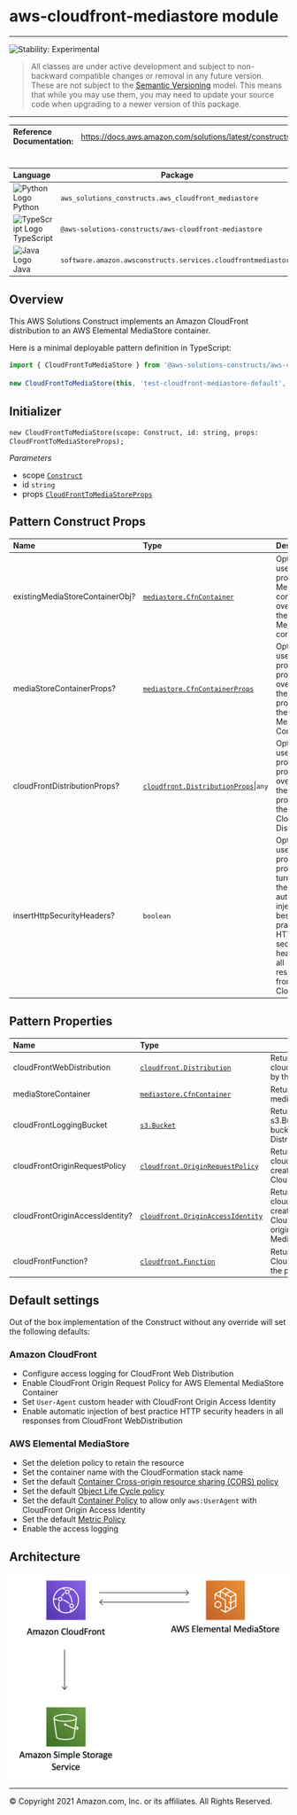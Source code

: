 # aws-cloudfront-mediastore module
<!--BEGIN STABILITY BANNER-->

---

![Stability: Experimental](https://img.shields.io/badge/stability-Experimental-important.svg?style=for-the-badge)

> All classes are under active development and subject to non-backward compatible changes or removal in any
> future version. These are not subject to the [Semantic Versioning](https://semver.org/) model.
> This means that while you may use them, you may need to update your source code when upgrading to a newer version of this package.

---
<!--END STABILITY BANNER-->

| **Reference Documentation**:| <span style="font-weight: normal">https://docs.aws.amazon.com/solutions/latest/constructs/</span>|
|:-------------|:-------------|
<div style="height:8px"></div>


| **Language**     | **Package**        |
|:-------------|-----------------|
|![Python Logo](https://docs.aws.amazon.com/cdk/api/latest/img/python32.png) Python|`aws_solutions_constructs.aws_cloudfront_mediastore`|
|![TypeScript Logo](https://docs.aws.amazon.com/cdk/api/latest/img/typescript32.png) TypeScript|`@aws-solutions-constructs/aws-cloudfront-mediastore`|
|![Java Logo](https://docs.aws.amazon.com/cdk/api/latest/img/java32.png) Java|`software.amazon.awsconstructs.services.cloudfrontmediastore`|

## Overview
This AWS Solutions Construct implements an Amazon CloudFront distribution to an AWS Elemental MediaStore container.

Here is a minimal deployable pattern definition in TypeScript:

``` typescript
import { CloudFrontToMediaStore } from '@aws-solutions-constructs/aws-cloudfront-mediastore';

new CloudFrontToMediaStore(this, 'test-cloudfront-mediastore-default', {});

```

## Initializer

``` text
new CloudFrontToMediaStore(scope: Construct, id: string, props: CloudFrontToMediaStoreProps);
```

_Parameters_

* scope [`Construct`](https://docs.aws.amazon.com/cdk/api/latest/docs/@aws-cdk_core.Construct.html)
* id `string`
* props [`CloudFrontToMediaStoreProps`](#pattern-construct-props)

## Pattern Construct Props

| **Name**     | **Type**        | **Description** |
|:-------------|:----------------|-----------------|
|existingMediaStoreContainerObj?|[`mediastore.CfnContainer`](https://docs.aws.amazon.com/cdk/api/latest/docs/@aws-cdk_aws-mediastore.CfnContainer.html)|Optional user provided MediaStore container to override the default MediaStore container.|
|mediaStoreContainerProps?|[`mediastore.CfnContainerProps`](https://docs.aws.amazon.com/cdk/api/latest/docs/@aws-cdk_aws-mediastore.CfnContainerProps.html)|Optional user provided props to override the default props for the MediaStore Container.|
|cloudFrontDistributionProps?|[`cloudfront.DistributionProps`](https://docs.aws.amazon.com/cdk/api/latest/docs/@aws-cdk_aws-cloudfront.DistributionProps.html)\|`any`|Optional user provided props to override the default props for the CloudFront Distribution.|
|insertHttpSecurityHeaders?|`boolean`|Optional user provided props to turn on/off the automatic injection of best practice HTTP security headers in all responses from CloudFront|

## Pattern Properties

| **Name**     | **Type**        | **Description** |
|:-------------|:----------------|-----------------|
|cloudFrontWebDistribution|[`cloudfront.Distribution`](https://docs.aws.amazon.com/cdk/api/latest/docs/@aws-cdk_aws-cloudfront.Distribution.html)|Returns an instance of cloudfront.Distribution created by the construct.|
|mediaStoreContainer|[`mediastore.CfnContainer`](https://docs.aws.amazon.com/cdk/api/latest/docs/@aws-cdk_aws-mediastore.CfnContainer.html)|Returns an instance of mediastore.CfnContainer.|
|cloudFrontLoggingBucket|[`s3.Bucket`](https://docs.aws.amazon.com/cdk/api/latest/docs/@aws-cdk_aws-s3.Bucket.html)|Returns an instance of s3.Bucket as the logging bucket for the CloudFront Web Distribution.|
|cloudFrontOriginRequestPolicy|[`cloudfront.OriginRequestPolicy`](https://docs.aws.amazon.com/cdk/api/latest/docs/@aws-cdk_aws-cloudfront.OriginRequestPolicy.html)|Returns an instance of cloudfront.OriginRequestPolicy created by the construct for the CloudFront Web Distribution.|
|cloudFrontOriginAccessIdentity?|[`cloudfront.OriginAccessIdentity`](https://docs.aws.amazon.com/cdk/api/latest/docs/@aws-cdk_aws-cloudfront.OriginAccessIdentity.html)|Returns an instance of cloudfront.OriginAccessIdentity created by the construct for the CloudFront Web Distribution origin custom headers and the MediaStore Container policy.|
|cloudFrontFunction?|[`cloudfront.Function`](https://docs.aws.amazon.com/cdk/api/latest/docs/@aws-cdk_aws-cloudfront.Function.html)|Returns an instance of the Cloudfront function created by the pattern.|

## Default settings

Out of the box implementation of the Construct without any override will set the following defaults:

### Amazon CloudFront
* Configure access logging for CloudFront Web Distribution
* Enable CloudFront Origin Request Policy for AWS Elemental MediaStore Container
* Set `User-Agent` custom header with CloudFront Origin Access Identity
* Enable automatic injection of best practice HTTP security headers in all responses from CloudFront WebDistribution

### AWS Elemental MediaStore
* Set the deletion policy to retain the resource
* Set the container name with the CloudFormation stack name
* Set the default [Container Cross-origin resource sharing (CORS) policy](https://docs.aws.amazon.com/mediastore/latest/ug/cors-policy.html)
* Set the default [Object Life Cycle policy](https://docs.aws.amazon.com/mediastore/latest/ug/policies-object-lifecycle.html)
* Set the default [Container Policy](https://docs.aws.amazon.com/mediastore/latest/ug/policies.html) to allow only `aws:UserAgent` with CloudFront Origin Access Identity
* Set the default [Metric Policy](https://docs.aws.amazon.com/mediastore/latest/ug/policies-metric.html)
* Enable the access logging

## Architecture
![Architecture Diagram](architecture.png)

***
&copy; Copyright 2021 Amazon.com, Inc. or its affiliates. All Rights Reserved.